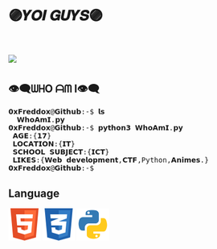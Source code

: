 <h1>🟣𝒀𝑶𝑰 𝑮𝑼𝒀𝑺🟣<h1> 
<img src="https://komarev.com/ghpvc/?username=0xFreddox&label=PROFILE+VIEWS">
<h2>👁‍🗨ᗯᕼO ᗩᗰ I👁‍🗨</h2>
<pre>
𝟬𝘅𝗙𝗿𝗲𝗱𝗱𝗼𝘅@𝗚𝗶𝘁𝗵𝘂𝗯:-$ 𝗹𝘀</𝘀𝘁𝗿𝗼𝗻𝗴>
  𝗪𝗵𝗼𝗔𝗺𝗜.𝗽𝘆
𝟬𝘅𝗙𝗿𝗲𝗱𝗱𝗼𝘅@𝗚𝗶𝘁𝗵𝘂𝗯:-$ 𝗽𝘆𝘁𝗵𝗼𝗻𝟯 𝗪𝗵𝗼𝗔𝗺𝗜.𝗽𝘆
 𝗔𝗚𝗘:{𝟭𝟳}
 𝗟𝗢𝗖𝗔𝗧𝗜𝗢𝗡:{𝗜𝗧}
 𝗦𝗖𝗛𝗢𝗢𝗟 𝗦𝗨𝗕𝗝𝗘𝗖𝗧:{𝗜𝗖𝗧}
 𝗟𝗜𝗞𝗘𝗦:{𝗪𝗲𝗯 𝗱𝗲𝘃𝗲𝗹𝗼𝗽𝗺𝗲𝗻𝘁,𝗖𝗧𝗙,Python,𝗔𝗻𝗶𝗺𝗲𝘀.}
𝟬𝘅𝗙𝗿𝗲𝗱𝗱𝗼𝘅@𝗚𝗶𝘁𝗵𝘂𝗯:-$
</pre>
   <h2>Language</h2>
  <p float="left">
  <img src="https://github.com/0xFreddox/0xFreddox/blob/main/317755_badge_html_html5_achievement_award_icon.png">
  <img src="https://github.com/0xFreddox/0xFreddox/blob/main/317756_badge_css_css3_achievement_award_icon%20(2).png">
  <img src="https://github.com/0xFreddox/0xFreddox/blob/main/4375050_logo_python_icon%20(1).png">
  </p>


